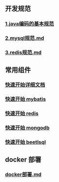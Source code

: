 ## 开发规范

### [1.java编码的基本规范](开发规范/1.java编码的基本规范.md)

### [2.mysql规范.md](开发规范/2.mysql规范.md)

### [3.redis规范.md](开发规范/3.redis规范.md)

## 常用组件

### [快速开始详细文档](../1.fastboot-start.md)

### [快速开始 mybatis](../db/1.fastboot-mybatis.md)

### [快速开始 redis](../db/2.fastboot-redis.md)

### [快速开始 mongodb](../db/3.fastboot-mongodb.md)

### [快速开始 beetlsql](../db/4.fastboot-beetlsql.md)

## docker 部署

### [docker部署.md](docker/docker部署简单应用.md)